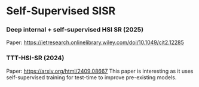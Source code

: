 # Self-Supervised SISR

### Deep internal + self-supervised HSI SR (2025)
Paper: https://ietresearch.onlinelibrary.wiley.com/doi/10.1049/cit2.12285

### TTT-HSI-SR (2024)
Paper: https://arxiv.org/html/2409.08667
This paper is interesting as it uses self-supervised training for test-time to improve pre-existing models.


